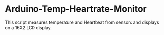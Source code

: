 # Arduino-Temp-Heartrate-Monitor
This script measures temperature and Heartbeat from sensors and displays on a 16X2 LCD display. 
